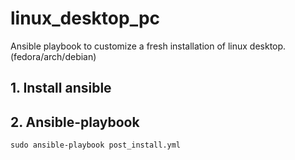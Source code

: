 # linux_desktop_pc

Ansible playbook to customize a fresh installation of linux desktop. (fedora/arch/debian)

## 1. Install ansible

## 2. Ansible-playbook
```
sudo ansible-playbook post_install.yml
```
